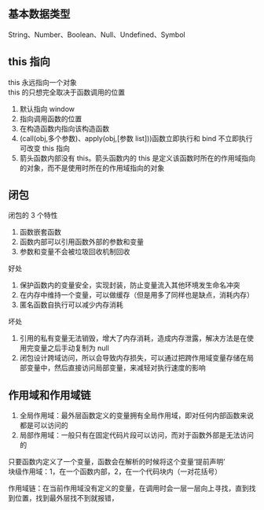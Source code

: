 ## 基本数据类型

String、Number、Boolean、Null、Undefined、Symbol

## this 指向

this 永远指向一个对象  
this 的只想完全取决于函数调用的位置

1. 默认指向 window
2. 指向调用函数的位置
3. 在构造函数内指向该构造函数
4. (call(obj,多个参数)、apply(obj,[参数 list]))函数立即执行和 bind 不立即执行可改变 this 指向
5. 箭头函数内部没有 this。箭头函数内的 this 是定义该函数时所在的作用域指向的对象，而不是使用时所在的作用域指向的对象

## 闭包

闭包的 3 个特性

1. 函数嵌套函数
2. 函数内部可以引用函数外部的参数和变量
3. 参数和变量不会被垃圾回收机制回收

好处

1. 保护函数内的变量安全，实现封装，防止变量流入其他环境发生命名冲突
2. 在内存中维持一个变量，可以做缓存（但是用多了同样也是缺点，消耗内存）
3. 匿名函数自执行可以减少内存消耗

坏处

1. 引用的私有变量无法销毁，增大了内存消耗，造成内存泄露，解决方法是在使用完变量之后手动复制为 null
2. 闭包设计跨域访问，所以会导致内存损失，可以通过把跨作用域变量存储在局部变量中，然后直接访问局部变量，来减轻对执行速度的影响

## 作用域和作用域链

1. 全局作用域：最外层函数定义的变量拥有全局作用域，即对任何内部函数来说都是可以访问的
2. 局部作用域：一般只有在固定代码片段可以访问，而对于函数外部是无法访问的

只要函数内定义了一个变量，函数会在解析的时候将这个变量‘提前声明’  
块级作用域：1，在一个函数内部，2，在一个代码块内（一对花括号）

作用域链：在当前作用域没有定义的变量，在调用时会一层一层向上寻找，直到找到位置，找到最外层找不到就报错，
